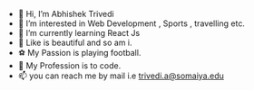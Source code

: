 - 👋 Hi, I’m Abhishek Trivedi
- 👀 I’m interested in Web Development , Sports , travelling etc.
- 🌱 I’m currently learning React Js
- 💞️ Like is beautiful and so am i.
- ⚽️ My Passion is playing football.
- 💼 My Profession is to code.
- 📫 you can reach me by mail i.e trivedi.a@somaiya.edu
